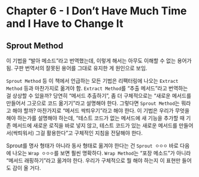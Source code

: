 # Chapter 6 - I Don’t Have Much Time and I Have to Change It

## Sprout Method

이 기법을 “발아 메소드”라고 번역했는데,
이렇게 해서는 아무도 이해할 수 없는 용어가 됨.
구판 번역서의 잘못된 용어를 그대로 유지한 게 원인으로 보임.

`Sprout Method` 등 이 책에서 언급하는 모든 기법은
리팩터링에 나오는 `Extract Method` 등과 마찬가지로 옮겨야 함.
`Extract Method`를 “추출 메서드”라고 번역하는 걸 상상할 수 있을까?
당연히 “메서드 추출하기”, 좀 더 구체적으로는
“새로운 메서드를 만들어서 그곳으로 코드 옮기기”라고 설명해야 한다.
그렇다면 `Sprout Method`는 뭐라고 해야 할까?
마찬가지로 “메서드 싹틔우기”라고 해야 한다.
이 기법은 우리가 무엇을 해야 하는가를 설명해야 하는데,
“테스트 코드가 없는 메서드에 새 기능을 추가할 때
기존 메서드에 새로운 로직을 바로 넣지 않고,
테스트 코드가 있는 새로운 메서드를 만들어서(싹틔워서)
그걸 활용한다”고 구체적인 지침을 전달해야 한다.

Sprout를 명사 형태가 아니라 동사 형태로 옮겨야 한다는 건
`Sprout ㅇㅇㅇ` 바로 다음에 나오는 `Wrap ㅇㅇㅇ`를 보면
훨씬 명확하다.
`Wrap Method`는 “포장 메소드”가 아니라
“메서드 래핑하기”라고 옮겨야 한다.
우리가 구체적으로 뭘 해야 하는지 이 표현만 들어도 감이 올 거다.
